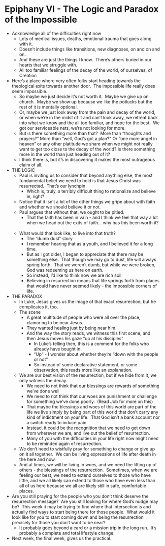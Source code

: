 # Epiphany VI - The Logic and Paradox of the Impossible

* Acknowledge all of the difficulties right now
	* Lots of medical issues, deaths, emotional trauma that goes along with it.
	* Doesn’t include things like transitions, new diagnoses, on and on and on.
	* And these are just the things I know.  There’s others buried in our hearts that we struggle with.
	* All too familiar feelings of the decay of the world, of ourselves, of Creation
* Here’s a place where very often folks start heading towards the theological exits towards another door.  The impossible life really does seem impossible.
	* So maybe we just decide it’s not worth it.  Maybe we give up on church.  Maybe we show up because we like the potlucks but the rest of it is mentally optional.
	* Or, maybe we just look away from the pain and decay of the world, or when we’re in the midst of it and can’t look away, we retreat back into what we know and the all too familiar, and hope for the best.  We got our serviceable nets, we’re not looking for more.
	* But is there something more than that?  More than “thoughts and prayers?” More than “well, God’s got a plan?” Or “one more angel in heaven” or any other platitude we share when we might not really want to get too close to the decay of the world? Is there something more in the world than just heading out of it?
	* I think there is, but it’s in discovering it makes the most outrageous claim of all.
* THE LOGIC
	* Paul is inviting us to consider that beyond anything else, the most fundamental belief we need to hold is that Jesus Christ was resurrected.  That’s our lynchpin.
		* Which is, truly, a terribly difficult thing to rationalize and believe in, right?
	* Notice that it isn’t a lot of the other things we gripe about with faith and whether we should believe it or not.
	* Paul argues that without that, we ought to be pitied.
		* That the faith has been in vain - and I think we feel that way a lot when we head out the exits of faith… why has this been worth it?  
	* What would that look like, to live into that truth?
		* The “dumb dust” story
		* I remember hearing that as a youth, and I believed it for a long time.
		* But as I got older, I began to appreciate that there may be something else.  That though we may go to dust, life will always spring forth.  That we weren’t dumb, but while we were broken, God was redeeming us here on earth.
		* So instead, I’d like to think now we are rich soil.
		* Believing in resurrection means that life springs forth from places that would have never seemed likely - the impossible corners of life.   
* THE PARADOX
	* In Luke, Jesus gives us the image of that exact resurrection, but he complicates it, too.
	* The scene
		* A great multitude of people who were all over the place, clamoring to be near Jesus.
		* They wanted healing just by being near him.
		* And the way the story reads, we witness this first scene, and then Jesus moves his gaze “up at his disciples"
			* In Luke’s telling then, this is a comment for the folks who already have bought in.
			* “Up” - I wonder about whether they’re “down with the people or not” 
			* So instead of some declarative statement, or some observation, this reads more like an explanation.  
	* We are our best vision of the resurrection, but if we hide from it, we only witness the decay.
		* We need to not think that our blessings are rewards of something we’ve done well
		* We need to not think that our woes are punishment or challenge for something we’ve done poorly.  (Read Job for more on this)
		* That maybe the blessings and woes of this world are part of the life we live simply by being part of this world that don’t carry any kind of indictment on your life.  That God isn’t a bank account nor a switch ready to induce pain.
		* Instead, it could be the recognition that we need to get down from wherever we are, and live out the belief of resurrection.
		* Many of you with the difficulties in your life right now might need to be reminded again of resurrection.  
	* We don’t need to wistfully pray for something to change or give up on it all together.  We can be living expressions of life after death in the here and now.
	* And at times, we will be living in woes, and we need the lifting up of others - the blessings of the resurrection.  Sometimes, when we are feeling our best, we need to extend ourselves to those who have little, and we all likely can extend to those who have even less than all of us here because we all are likely still in safe, comfortable places.
* Are you still praying for the people who you don’t think deserve the resurrection message?  Are you still looking for where God’s nudge may be?  This week it may be trying to find where that intersection is and actually find ways to start being there for those people.  What would it look like for you to start coming down and being the resurrection precisely for those you don’t want to be near?
	* It probably goes beyond a card or a mission trip in the long run.  It’s probably a complete and total lifestyle change.
* Next week, the final week, gives us the practical.
